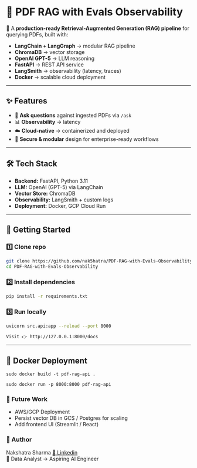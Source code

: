 # 📄 PDF RAG with Evals Observability

🚀 A **production-ready Retrieval-Augmented Generation (RAG) pipeline** for querying PDFs, built with:  
- **LangChain + LangGraph** → modular RAG pipeline  
- **ChromaDB** → vector storage  
- **OpenAI GPT-5** → LLM reasoning  
- **FastAPI** → REST API service  
- **LangSmith** → observability (latency, traces)  
- **Docker** → scalable cloud deployment  

---

## ✨ Features
- 🔎 **Ask questions** against ingested PDFs via `/ask`  
- 📊 **Observability** → latency 
- ☁️ **Cloud-native** → containerized and deployed
- 🔐 **Secure & modular** design for enterprise-ready workflows  

---

## 🛠️ Tech Stack
- **Backend:** FastAPI, Python 3.11 
- **LLM:** OpenAI (GPT-5) via LangChain  
- **Vector Store:** ChromaDB  
- **Observability:** LangSmith + custom logs  
- **Deployment:** Docker, GCP Cloud Run  

---

## 🚀 Getting Started

### 1️⃣ Clone repo
```bash
git clone https://github.com/nak5hatra/PDF-RAG-with-Evals-Observability.git
cd PDF-RAG-with-Evals-Observability
```
### 2️⃣ Install dependencies
```bash
pip install -r requirements.txt
```
### 3️⃣ Run locally
```bash
uvicorn src.api:app --reload --port 8000
```
```bash
Visit 👉 http://127.0.0.1:8000/docs
```
---

## 🐳 Docker Deployment

```
sudo docker build -t pdf-rag-api .
```
```
sudo docker run -p 8000:8000 pdf-rag-api
```

### 🧪 Future Work

- AWS/GCP Deployment
- Persist vector DB in GCS / Postgres for scaling
- Add frontend UI (Streamlit / React)

### 👤 Author

Nakshatra Sharma
[🔗 Linkedin](https://www.linkedin.com/in/nak5hatra/)   
💼 Data Analyst → Aspiring AI Engineer
